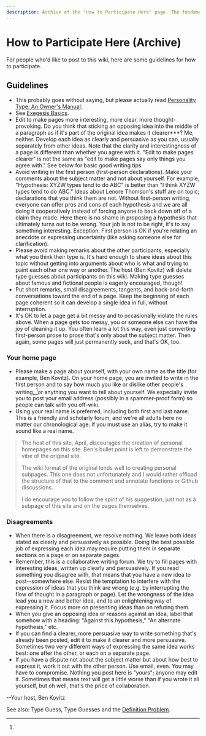 ```yaml
---
description: Archive of the "How to Participate Here" page. The fundamentals are the same.
---
```


# How to Participate Here (Archive)

For people who'd like to post to this wiki, here are some guidelines for how to participate.

## Guidelines

* This probably goes without saying, but please actually read [Personality Type: An Owner's Manual](http://www.amazon.com/exec/obidos/ASIN/0877739870).
* See [Exegesis Basics](../exegeses-and-hypotheses/exegesis/exegesis-basics.md).
* Edit to make pages more interesting, more clear, more thought-provoking. Do you think that sticking an opposing idea into the middle of a paragraph as if it's part of the original idea makes it clearer\*\*\*? Me, neither. Develop each idea as clearly and persuasive as you can, usually separately from other ideas. Note that the clarity and interestingness of a page is different than whether you agree with it. "Edit to make pages clearer" is not the same as "edit to make pages say only things you agree with." See below for basic good writing tips.
* Avoid writing in the first person (first-person declarations). Make your comments about the subject matter and not about yourself. For example, "Hypothesis: XYZW types tend to do ABC" is better than "I think XYZW types tend to do ABC." Ideas about Lenore Thomson's stuff are on topic; declarations that you think them are not. Without first-person writing, everyone can offer pros and cons of each hypothesis and we are all doing it cooperatively instead of forcing anyone to back down off of a claim they made. Here there is no shame in proposing a hypothesis that ultimately turns out to be wrong. Your job is not to be right, it's to say something interesting. Exception: First person is OK if you're relating an anecdote or expressing uncertainty (like asking someone else for clarification).
* Please avoid making remarks about the other participants, especially what you think their type is. It's hard enough to share ideas about this topic without getting into arguments about who is what and trying to paint each other one way or another. The host (Ben Kovitz) will delete type guesses about participants on this wiki. Making type guesses about famous and fictional people is eagerly encouraged, though!
* Put short remarks, small disagreements, tangents, and back-and-forth conversations toward the end of a page. Keep the beginning of each page coherent so it can develop a single idea in full, without interruption.
* It's OK to let a page get a bit messy and to occasionally violate the rules above. When a page gets too messy, you or someone else can have the joy of cleaning it up. You often learn a lot this way, even just converting first-person prose to prose that's only about the subject matter. Then again, some pages will just permanently suck, and that's OK, too.

### Your home page

* Please make a page about yourself, with your own name as the title (for example, Ben Kovitz). On your home page, you are invited to write in the first person and to say how much you like or dislike other people's writing[, ](#user-content-fn-1)[^1]or anything you want to tell about yourself. We especially invite you to post your email address (possibly in a spammer-proof form) so people can talk with you off-wiki.
* Using your real name is preferred, including both first and last name. This is a friendly and scholarly forum, and we're all adults here no matter our chronological age. If you must use an alias, try to make it sound like a real name.

> The host of this site, April, discourages the creation of personal homepages on this site. Ben's bullet point is left to demonstrate the vibe of the original site.&#x20;
>
> The wiki format of the original lends well to creating personal subpages. This one does not unfortunately and I would rather offload the structure of that to the comment and annotate functions or Github discussions.
>
> I do encourage you to follow the spirit of his suggestion, just not as a subpage of this site and on the pages themselves.

### Disagreements

* When there is a disagreement, we resolve nothing. We leave both ideas stated as clearly and persuasively as possible. Doing the best possible job of expressing each idea may require putting them in separate sections on a page or on separate pages.
* Remember, this is a collaborative writing forum. We try to fill pages with interesting ideas, written up clearly and persuasively. If you read something you disagree with, that means that you have a new idea to post--somewhere else. Resist the temptation to interfere with the expression of ideas that you think are wrong (e.g. by interrupting the flow of thought in a paragraph or page). Let the wrongness of the idea lead you a new and better idea, and to an enlightening way of expressing it. Focus more on presenting ideas than on refuting them.
* When you give an opposing idea or reasons against an idea, label that somehow with a heading: "Against this hypothesis," "An alternate hypothesis," etc.
* If you can find a clearer, more persuasive way to write something that's already been posted, edit it to make it clearer and more persuasive. Sometimes two very different ways of expressing the same idea works best: one after the other, or each on a separate page.
* If you have a dispute not about the subject matter but about how best to express it, work it out with the other person. Use email, even. You may have to compromise. Nothing you post here is "yours"; anyone may edit it. Sometimes that means text will get a little worse than if you wrote it all yourself, but oh well, that's the price of collaboration.

\--Your host, Ben Kovitz

See also: Type Guess, Type Guesses and the [Definition Problem](../fundamentals/our-difficulties/definition-problem/).



[^1]: 
